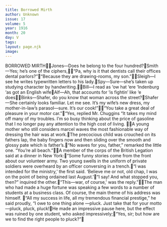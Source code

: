 ```yaml
---
title: Borrowed Mirth
author: Unknown
issue: 17
volume: 5
year: 1916
month: 20
day: V
tags:
layout: page.njk
image:
---
```

BORROWED MIRTHJones—Does he belong to the four hundred?Smith—Yes; he’s one of the ciphers,“Pa, why is it that dentists call their offices dental parlors?”“Because they are drawing-rooms, my son.”Sleigh—I see he writes typewritten letters to his lady.Spy—Sure—she’s taken up studying character by handwriting.Bill—I read as ‘ow hat ‘ere ‘Indenburg ‘as got an English wifeAlf—Ah, that accounts for ‘is fightin’ like ‘e doesBinks—Shafer, do you know that woman across the street?Shafer—She certainly looks familiar. Let me see. It’s my wife’s new dress, my mother-in-law’s parasol—sure. It’s our cook!”“You take a great deal of pleasure in your motor car.”“Yes, replied Mr. Chuggins “It takes my mind off many of my troubles. I’m so busy thinking about the price of gasoline that I no longer pay any attention to the high cost of living. A young mother who still considers marcel waves the most fashionable way of dressing the hair was at work.The precocious child was crouched on its fathers lap, the baby fingers now and then sliding over the smooth and glossy pate which is father’s.“No waves for you, father,” remarked the little one. “You’re all beach.”A member of the corps of the British Legation said at a dinner in New York:“Some funny stories come from the front about our volunteer army. Two young swells in the uniform of private soldiers were overheard by an officer conversing in a trench.“I was intended for the ministry,’ the first said. ‘Believe me or not, old chap, I was on the point of being ordained last August.’“I say! And what stopped you, then?” inquired the other.“This—war, of course,’ was the reply.”The man who had made a huge fortune was speaking a few words to a number of students at a business class. Of course, the main theme of his address was himself. “All my success in life, all my tremendous financial prestige,” he said proudly, “I owe to one thing alone —pluck. Just take that for your motto—pluck, pluck, pluck!He made an impressive pause here, but the effect was ruined by one student, who asked impressively;“Yes, sir; but how are we to find the right people to pluck?”
